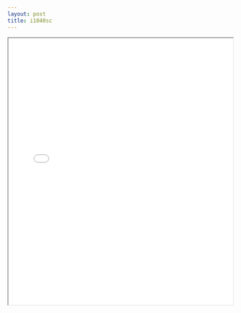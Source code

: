 ```yaml
---
layout: post
title: i1040sc
---
```


<div class="pdf-container">
<iframe src="/ea/assets/pdfs/pub.n.ins/i1040sc.pdf" height="600" width="100%" allowFullScreen="true"></iframe>
</div>


